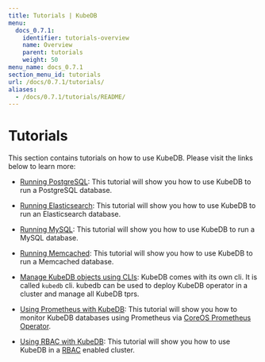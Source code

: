 ```yaml
---
title: Tutorials | KubeDB
menu:
  docs_0.7.1:
    identifier: tutorials-overview
    name: Overview
    parent: tutorials
    weight: 50
menu_name: docs_0.7.1
section_menu_id: tutorials
url: /docs/0.7.1/tutorials/
aliases:
  - /docs/0.7.1/tutorials/README/
---
```


# Tutorials

This section contains tutorials on how to use KubeDB. Please visit the links below to learn more:

 - [Running PostgreSQL](/docs/tutorials/postgres/README.md): This tutorial will show you how to use KubeDB to run a PostgreSQL database.

 - [Running Elasticsearch](/docs/tutorials/elasticsearch/README.md): This tutorial will show you how to use KubeDB to run an Elasticsearch database.

 - [Running MySQL](/docs/tutorials/mysql/README.md): This tutorial will show you how to use KubeDB to run a MySQL database.
 
 - [Running Memcached](/docs/tutorials/memcached/README.md): This tutorial will show you how to use KubeDB to run a Memcached database.
 
 - [Manage KubeDB objects using CLIs](/docs/tutorials/cli.md): KubeDB comes with its own cli. It is called `kubedb` cli. kubedb can be used to deploy KubeDB operator in a cluster and manage all KubeDB tprs.

 - [Using Prometheus with KubeDB](/docs/tutorials/monitoring.md): This tutorial will show you how to monitor KubeDB databases using Prometheus via [CoreOS Prometheus Operator](https://github.com/coreos/prometheus-operator).
 
 - [Using RBAC with KubeDB](/docs/tutorials/rbac.md): This tutorial will show you how to use KubeDB in a [RBAC](https://kubernetes.io/docs/admin/authorization/rbac/) enabled cluster.
